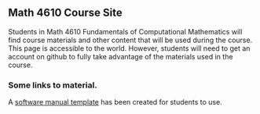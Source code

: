 ## Math 4610 Course Site

Students in Math 4610 Fundamentals of Computational Mathematics will find course materials and other content that will be used during
the course. This page is accessible to the world. However, students will need to get an account on github to fully take advantage of the
materials used in the course.

### Some links to material.

A [software manual template](https://jvkoebbe.github.com/math4610) has been created for students to use. 
